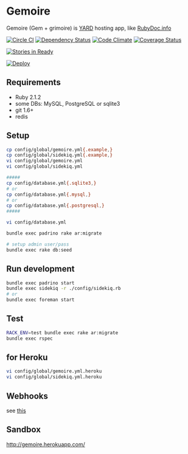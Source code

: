 # Gemoire
Gemoire (Gem + grimoire) is [YARD](http://yardoc.org/) hosting app, like [RubyDoc.info](http://rubydoc.info/)

[![Circle CI](https://circleci.com/gh/sue445/gemoire/tree/master.png?style=badge)](https://circleci.com/gh/sue445/gemoire/tree/master)
[![Dependency Status](https://gemnasium.com/sue445/gemoire.svg)](https://gemnasium.com/sue445/gemoire)
[![Code Climate](https://codeclimate.com/github/sue445/gemoire/badges/gpa.svg)](https://codeclimate.com/github/sue445/gemoire)
[![Coverage Status](https://img.shields.io/coveralls/sue445/gemoire.svg)](https://coveralls.io/r/sue445/gemoire?branch=master)

[![Stories in Ready](https://badge.waffle.io/sue445/gemoire.svg?label=ready&title=Ready)](http://waffle.io/sue445/gemoire)

[![Deploy](https://www.herokucdn.com/deploy/button.png)](https://heroku.com/deploy)

## Requirements
* Ruby 2.1.2
* some DBs: MySQL, PostgreSQL or sqlite3
* git 1.6+
* redis

## Setup
```bash
cp config/global/gemoire.yml{.example,}
cp config/global/sidekiq.yml{.example,}
vi config/global/gemoire.yml
vi config/global/sidekiq.yml

#####
cp config/database.yml{.sqlite3,}
# or
cp config/database.yml{.mysql,}
# or
cp config/database.yml{.postgresql,}
#####

vi config/database.yml

bundle exec padrino rake ar:migrate

# setup admin user/pass
bundle exec rake db:seed
```

## Run development
```bash
bundle exec padrino start
bundle exec sidekiq -r ./config/sidekiq.rb
# or
bundle exec foreman start
```

## Test
```bash
RACK_ENV=test bundle exec rake ar:migrate
bundle exec rspec
```

## for Heroku
```bash
vi config/global/gemoire.yml.heroku
vi config/global/sidekiq.yml.heroku
```

## Webhooks
see [this](doc/webhook.md)

## Sandbox
http://gemoire.herokuapp.com/
